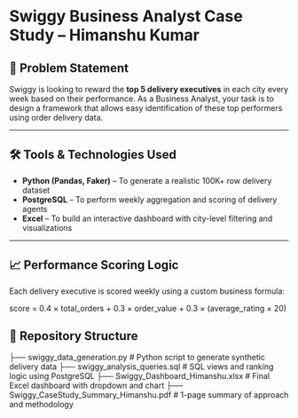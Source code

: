 # Swiggy Business Analyst Case Study – Himanshu Kumar

## 📌 Problem Statement

Swiggy is looking to reward the **top 5 delivery executives** in each city every week based on their performance. As a Business Analyst, your task is to design a framework that allows easy identification of these top performers using order delivery data.

---

## 🛠️ Tools & Technologies Used

- **Python (Pandas, Faker)** – To generate a realistic 100K+ row delivery dataset
- **PostgreSQL** – To perform weekly aggregation and scoring of delivery agents
- **Excel** – To build an interactive dashboard with city-level filtering and visualizations

---

## 📈 Performance Scoring Logic

Each delivery executive is scored weekly using a custom business formula:

score = 0.4 × total_orders + 0.3 × order_value + 0.3 × (average_rating × 20)
## 📂 Repository Structure
├── swiggy_data_generation.py # Python script to generate synthetic delivery data
├── swiggy_analysis_queries.sql # SQL views and ranking logic using PostgreSQL
├── Swiggy_Dashboard_Himanshu.xlsx # Final Excel dashboard with dropdown and chart
├── Swiggy_CaseStudy_Summary_Himanshu.pdf # 1-page summary of approach and methodology
